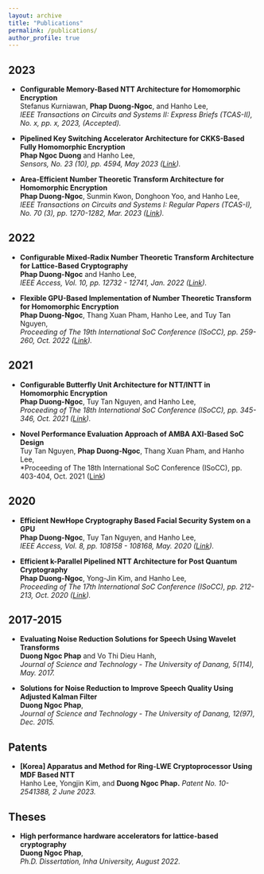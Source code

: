 ```yaml
---
layout: archive
title: "Publications"
permalink: /publications/
author_profile: true
---
```


## 2023

* **Configurable Memory-Based NTT Architecture for Homomorphic Encryption**  
  Stefanus Kurniawan, **Phap Duong-Ngoc**, and Hanho Lee,  
  *IEEE Transactions on Circuits and Systems II: Express Briefs (TCAS-II), No. x, pp. x, 2023, (Accepted).*

* **Pipelined Key Switching Accelerator Architecture for CKKS-Based Fully Homomorphic Encryption**  
  **Phap Ngoc Duong** and Hanho Lee,  
  *Sensors, No. 23 (10), pp. 4594, May 2023 (<a href="https://www.mdpi.com/1424-8220/23/10/4594">Link</a>).*

* **Area-Efficient Number Theoretic Transform Architecture for Homomorphic Encryption**  
  **Phap Duong-Ngoc**, Sunmin Kwon, Donghoon Yoo, and Hanho Lee,  
  *IEEE Transactions on Circuits and Systems I: Regular Papers (TCAS-I), No. 70 (3), pp. 1270-1282, Mar. 2023 (<a href="https://ieeexplore.ieee.org/document/9976314">Link</a>).*

## 2022  

* **Configurable Mixed-Radix Number Theoretic Transform Architecture for Lattice-Based Cryptography**  
  **Phap Duong-Ngoc** and Hanho Lee,  
  *IEEE Access, Vol. 10, pp. 12732 - 12741, Jan. 2022 (<a href="https://ieeexplore.ieee.org/document/9690849">Link</a>).*

<!--
* **A Novel Performance Verification Approach of MIPI Camera Serial Interface 2**  
  Tuy Tan Nguyen, Thang Xuan Pham, **Phap Duong-Ngoc**, and Hanho Lee,  
  *ICGNC, Oct. 2022*.
-->

* **Flexible GPU-Based Implementation of Number Theoretic Transform for Homomorphic Encryption**  
  **Phap Duong-Ngoc**, Thang Xuan Pham, Hanho Lee, and Tuy Tan Nguyen,  
  *Proceeding of The 19th International SoC Conference (ISoCC), pp. 259-260, Oct. 2022 (<a href="https://ieeexplore.ieee.org/document/10031464">Link</a>).*

## 2021

* **Configurable Butterfly Unit Architecture for NTT/INTT in Homomorphic Encryption**  
  **Phap Duong-Ngoc**, Tuy Tan Nguyen, and Hanho Lee,  
  *Proceeding of The 18th International SoC Conference (ISoCC), pp. 345-346, Oct. 2021 (<a href="https://ieeexplore.ieee.org/document/9614034">Link</a>).*

* **Novel Performance Evaluation Approach of AMBA AXI-Based SoC Design**  
  Tuy Tan Nguyen, **Phap Duong-Ngoc**, Thang Xuan Pham, and Hanho Lee,  
  *Proceeding of The 18th International SoC Conference (ISoCC), pp. 403-404, Oct. 2021 (<a href="https://ieeexplore.ieee.org/document/9613920">Link</a>)

<!--
* **High-Throughput Multi-Threaded Non-binary LDPC Decoder Architecture**  
  Thang Xuan Pham, Tuy Tan Nguyen, **Phap Duong-Ngoc**, and Hanho Lee,  
  *ICGNC, Nov. 2021*.
-->

## 2020

* **Efficient NewHope Cryptography Based Facial Security System on a GPU**  
  **Phap Duong-Ngoc**, Tuy Tan Nguyen, and Hanho Lee,  
  *IEEE Access, Vol. 8, pp. 108158 - 108168, May. 2020 (<a href="https://ieeexplore.ieee.org/document/9109278">Link</a>).*

* **Efficient k-Parallel Pipelined NTT Architecture for Post Quantum Cryptography**  
  **Phap Duong-Ngoc**, Yong-Jin Kim, and Hanho Lee,  
  *Proceeding of The 17th International SoC Conference (ISoCC), pp. 212-213, Oct. 2020 (<a href="https://ieeexplore.ieee.org/document/9332806">Link</a>).*

## 2017-2015

* **Evaluating Noise Reduction Solutions for Speech Using Wavelet Transforms**  
  **Duong Ngoc Phap** and Vo Thi Dieu Hanh,  
  *Journal of Science and Technology - The University of Danang, 5(114), May. 2017.*

* **Solutions for Noise Reduction to Improve Speech Quality Using Adjusted Kalman Filter**  
  **Duong Ngoc Phap**,  
  *Journal of Science and Technology - The University of Danang, 12(97), Dec. 2015.*

## Patents

* **[Korea] Apparatus and Method for Ring-LWE Cryptoprocessor Using MDF Based NTT**  
  Hanho Lee, Yongjin Kim, and **Duong Ngoc Phap.**
  *Patent No. 10-2541388, 2 June 2023.*

## Theses

* **High performance hardware accelerators for lattice-based cryptography**  
  **Duong Ngoc Phap**,  
  *Ph.D. Dissertation, Inha University, August 2022.*
